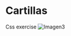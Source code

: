 # Cartillas
Css exercise
![Imagen3](https://user-images.githubusercontent.com/90775920/139190703-62fc9e8d-1e80-4530-b8a0-6420746d38cd.jpg)
